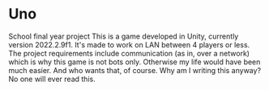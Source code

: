 # Uno
School final year project 
This is a game developed in Unity, currently version 2022.2.9f1. It's made to work on LAN between 4 players or less. The project requirements include communication (as in, over a network) which is why this game is not bots only. Otherwise my life would have been much easier. And who wants that, of course.
Why am I writing this anyway? No one will ever read this. 
